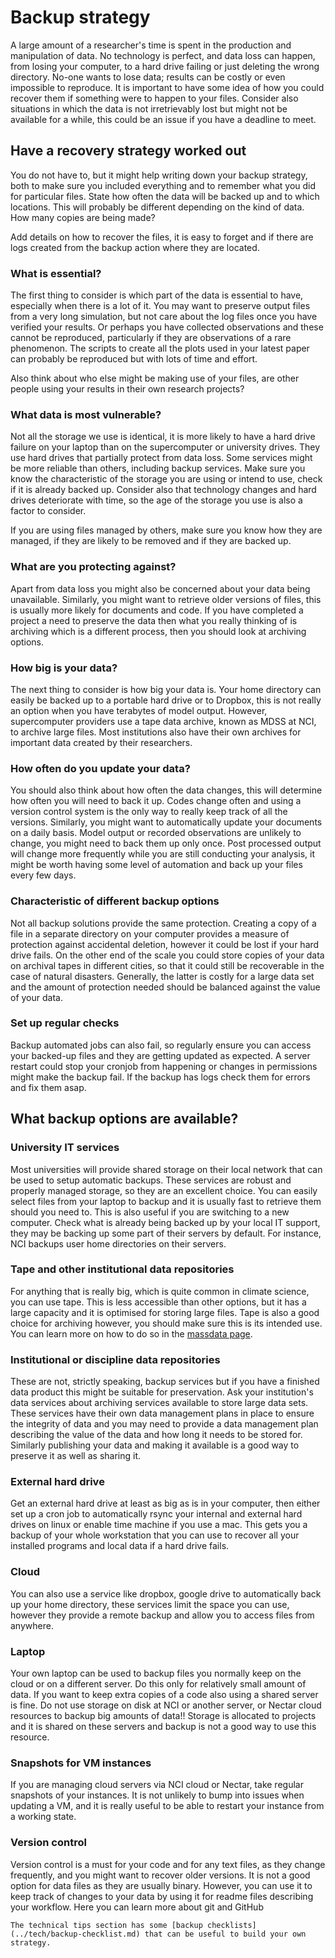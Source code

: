 # Backup strategy

A large amount of a researcher's time is spent in the production and manipulation of data. No technology is perfect, and data loss can happen, from losing your computer, to a hard drive failing or just deleting the wrong directory. No-one wants to lose data; results can be costly or even impossible to reproduce. It is important to have some idea of how you could recover them if something were to happen to your files. Consider also situations in which the data is not irretrievably lost but might not be available for a while, this could be an issue if you have a deadline to meet.

## Have a recovery strategy worked out
You do not have to, but it might help writing down your backup strategy, both to make sure you included everything and to remember what you did for particular files. State how often the data will be backed up and to which locations. This will probably be different depending on the kind of data. How many copies are being made?

Add details on how to recover the files, it is easy to forget and if there are logs created from the backup action where they are located.

### What is essential?
The first thing to consider is which part of the data is essential to have, especially when there is a lot of it. You may want to preserve output files from a very long simulation, but not care about the log files once you have verified your results. Or perhaps you have collected observations and these cannot be reproduced, particularly if they are observations of a rare phenomenon. The scripts to create all the plots used in your latest paper can probably be reproduced but with lots of time and effort. 

Also think about who else might be making use of your files, are other people using your results in their own research projects?

### What data is most vulnerable?
Not all the storage we use is identical, it is more likely to have a hard drive failure on your laptop than on the supercomputer or university drives. They use hard drives that partially protect from data loss. Some services might be more reliable than others, including backup services. Make sure you know the characteristic of the storage you are using or intend to use, check if it is already backed up. Consider also that technology changes and hard drives deteriorate with time, so the age of the storage you use is also a factor to consider.

If you are using files managed by others, make sure you know how they are managed, if they are likely to be removed and if they are backed up.

### What are you protecting against?
Apart from data loss you might also be concerned about your data being unavailable. Similarly, you might want to retrieve older versions of files, this is usually more likely for documents and code. If you have completed a project a need to preserve the data then what you really thinking of is archiving which is a different process, then you should look at archiving options. 

### How big is your data?
The next thing to consider is how big your data is. Your home directory can easily be backed up to a portable hard drive or to Dropbox, this is not really an option when you have terabytes of model output. However, supercomputer providers use a tape data archive, known as MDSS at NCI, to archive large files. Most institutions also have their own archives for important data created by their researchers. 

### How often do you update your data?
You should also think about how often the data changes, this will determine how often you will need to back it up. Codes change often and using a version control system is the only way to really keep track of all the versions. Similarly, you might want to automatically update your documents on a daily basis. Model output or recorded observations are unlikely to change, you might need to back them up only once. Post processed output will change more frequently while you are still conducting your analysis, it might be worth having some level of automation and back up your files every few days.

### Characteristic of different backup options
Not all backup solutions provide the same protection. Creating a copy of a file in a separate directory on your computer provides a measure of protection against accidental deletion, however it could be lost if your hard drive fails. On the other end of the scale you could store copies of your data on archival tapes in different cities, so that it could still be recoverable in the case of natural disasters. Generally, the latter is costly for a large data set and the amount of protection needed should be balanced against the value of your data.

### Set up regular checks
Backup automated jobs can also fail, so regularly ensure you can access your backed-up files and they are getting updated as expected. A server restart could stop your cronjob from happening or changes in permissions might make the backup fail. If the backup has logs check them for errors and fix them asap.

## What backup options are available?

### University IT services

Most universities will provide shared storage on their local network that can be used to setup automatic backups. These services are robust and properly managed storage, so they are an excellent choice. You can easily select files from your laptop to backup and it is usually fast to retrieve them should you need to. This is also useful if you are switching to a new computer. Check what is already being backed up by your local IT support, they may be backing up some part of their servers by default. For instance, NCI backups user home directories on their servers.

### Tape and other institutional data repositories

For anything that is really big, which is quite common in climate science, you can use tape. This is less accessible than other options, but it has a large capacity and it is optimised for storing large files. Tape is also a good choice for archiving however, you should make sure this is its intended use. You can learn more on how to do so in the [massdata page](../tech/massdata.md).

### Institutional or discipline data repositories

These are not, strictly speaking, backup services but if you have a finished data product this might be suitable for preservation. Ask your institution's data services about archiving services available to store large data sets. These services have their own data management plans in place to ensure the integrity of data and you may need to provide a data management plan describing the value of the data and how long it needs to be stored for. Similarly publishing your data and making it available is a good way to preserve it as well as sharing it.

### External hard drive

Get an external hard drive at least as big as is in your computer, then either set up a cron job to automatically rsync your internal and external hard drives on linux or enable time machine if you use a mac. This gets you a backup of your whole workstation that you can use to recover all your installed programs and local data if a hard drive fails.

### Cloud

You can also use a service like dropbox, google drive to automatically back up your home directory, these services limit the space you can use, however they provide a remote backup and allow you to access files from anywhere.

### Laptop

Your own laptop can be used to backup files you normally keep on the cloud or on a different server. Do this only for relatively small amount of data. If you want to keep extra copies of a code also using a shared server is fine. Do not use storage on disk at NCI or another server, or Nectar cloud resources to backup big amounts of data!! Storage is allocated to projects and it is shared on these servers and backup is not a good way to use this resource. 

### Snapshots for VM instances

If you are managing cloud servers via NCI cloud or Nectar, take regular snapshots of your instances. It is not unlikely to bump into issues when updating a VM, and it is really useful to be able to restart your instance from a working state.

### Version control

Version control is a must for your code and for any text files, as they change frequently, and you might want to recover older versions. It is not a good option for data files as they are usually binary. However, you can use it to keep track of changes to your data by using it for readme files describing your workflow. Here you can learn more about git and GitHub 

```{tip}
The technical tips section has some [backup checklists](../tech/backup-checklist.md) that can be useful to build your own strategy.
```

